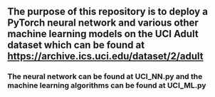 ## The purpose of this repository is to deploy a PyTorch neural network and various other machine learning models on the UCI Adult dataset which can be found at https://archive.ics.uci.edu/dataset/2/adult

### The neural network can be found at UCI_NN.py and the machine learning algorithms can be found at UCI_ML.py
